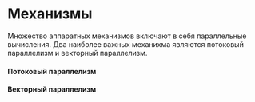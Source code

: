 # Механизмы


Множество аппаратных механизмов включают в себя параллельные вычисления. Два наиболее важных механихма являются потоковый параллелизм и векторный параллелизм.

#### Потоковый параллелизм
#### Векторный параллелизм